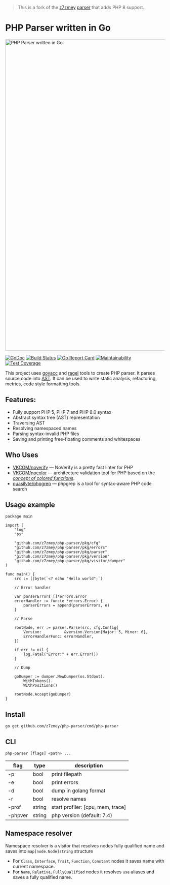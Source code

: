 > This is a fork of the [z7zmey](https://github.com/z7zmey) [parser](https://github.com/z7zmey/php-parser) that adds PHP 8 support.

PHP Parser written in Go
========================

<img src="./parser.jpg" alt="PHP Parser written in Go" width="980"/>

[![GoDoc](https://godoc.org/github.com/z7zmey/php-parser?status.svg)](https://godoc.org/github.com/z7zmey/php-parser)
[![Build Status](https://travis-ci.org/z7zmey/php-parser.svg?branch=master)](https://travis-ci.org/z7zmey/php-parser)
[![Go Report Card](https://goreportcard.com/badge/github.com/z7zmey/php-parser)](https://goreportcard.com/report/github.com/z7zmey/php-parser)
[![Maintainability](https://api.codeclimate.com/v1/badges/950783b2e739db26e0ed/maintainability)](https://codeclimate.com/github/z7zmey/php-parser/maintainability)
[![Test Coverage](https://api.codeclimate.com/v1/badges/950783b2e739db26e0ed/test_coverage)](https://codeclimate.com/github/z7zmey/php-parser/test_coverage)

This project uses [goyacc](https://godoc.org/golang.org/x/tools/cmd/goyacc) and [ragel](https://www.colm.net/open-source/ragel/) tools to create PHP parser. It parses source code into [AST](https://en.wikipedia.org/wiki/Abstract_syntax_tree). It can be used to write static analysis, refactoring, metrics, code style formatting tools.

Features:
---------

- Fully support PHP 5, PHP 7 and PHP 8.0 syntax
- Abstract syntax tree (AST) representation
- Traversing AST
- Resolving namespaced names
- Parsing syntax-invalid PHP files
- Saving and printing free-floating comments and whitespaces

Who Uses
--------

- [VKCOM/noverify](https://github.com/VKCOM/noverify) — NoVerify is a pretty fast linter for PHP
- [VKCOM/nocolor](https://github.com/VKCOM/nocolor) — architecture validation tool for PHP based on the [*concept of colored functions*](https://github.com/VKCOM/nocolor/blob/master/docs/introducing_colors.md).
- [quasilyte/phpgrep](https://github.com/quasilyte/phpgrep) — phpgrep is a tool for syntax-aware PHP code search

Usage example
-------

```Golang
package main

import (
	"log"
	"os"

	"github.com/z7zmey/php-parser/pkg/cfg"
	"github.com/z7zmey/php-parser/pkg/errors"
	"github.com/z7zmey/php-parser/pkg/parser"
	"github.com/z7zmey/php-parser/pkg/version"
	"github.com/z7zmey/php-parser/pkg/visitor/dumper"
)

func main() {
	src := []byte(`<? echo "Hello world";`)

	// Error handler

	var parserErrors []*errors.Error
	errorHandler := func(e *errors.Error) {
		parserErrors = append(parserErrors, e)
	}

	// Parse

	rootNode, err := parser.Parse(src, cfg.Config{
		Version:          &version.Version{Major: 5, Minor: 6},
		ErrorHandlerFunc: errorHandler,
	})

	if err != nil {
		log.Fatal("Error:" + err.Error())
	}

	// Dump

	goDumper := dumper.NewDumper(os.Stdout).
		WithTokens().
		WithPositions()

	rootNode.Accept(goDumper)
}
```

Install
-------

```
go get github.com/z7zmey/php-parser/cmd/php-parser
```

CLI
---

```
php-parser [flags] <path> ...
```

| flag    | type   | description                       |
| ------- | ------ | --------------------------------- |
| -p      | bool   | print filepath                    |
| -e      | bool   | print errors                      |
| -d      | bool   | dump in golang format             |
| -r      | bool   | resolve names                     |
| -prof   | string | start profiler: [cpu, mem, trace] |
| -phpver | string | php version (default: 7.4)        |

Namespace resolver
------------------

Namespace resolver is a visitor that resolves nodes fully qualified name and saves into `map[node.Node]string` structure

- For `Class`, `Interface`, `Trait`, `Function`, `Constant` nodes it saves name with current namespace.
- For `Name`, `Relative`, `FullyQualified` nodes it resolves `use` aliases and saves a fully qualified name.